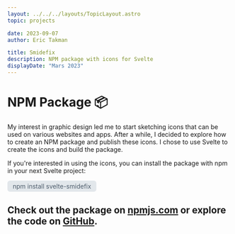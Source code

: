 ```yaml
---
layout: ../../../layouts/TopicLayout.astro
topic: projects

date: 2023-09-07
author: Eric Takman

title: Smidefix
description: NPM package with icons for Svelte 
displayDate: "Mars 2023"
---
```


# NPM Package 📦

My interest in graphic design led me to start sketching icons that can be used on various websites and apps. After a while, I decided to explore how to create an NPM package and publish these icons. I chose to use Svelte to create the icons and build the package.

If you're interested in using the icons, you can install the package with npm in your next Svelte project:

<div class="pt-2"></div>

<div style="background-color: #e2e7eb; color: #4e5d6c; width: fit-content; border-radius: .4em; padding: 4px 12px;">
	npm install svelte-smidefix
</div>

<div class="pt-2"></div>

## Check out the package on [npmjs.com](https://www.npmjs.com/package/svelte-smidefix) or explore the code on [GitHub](https://github.com/erictakman/svelte-smidefix).

